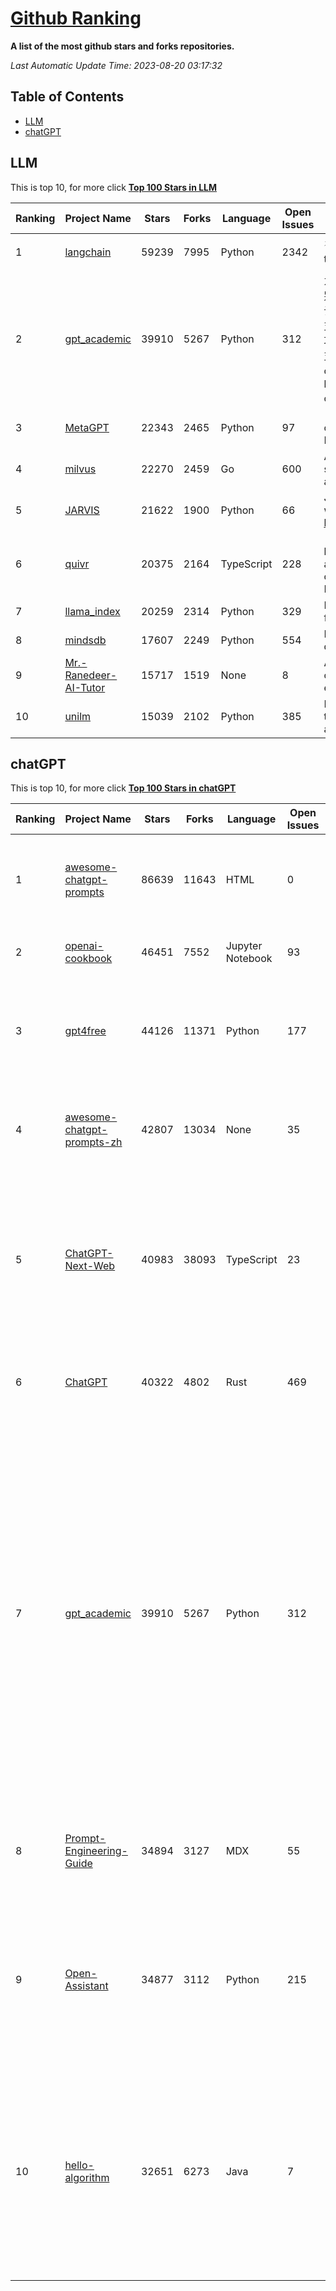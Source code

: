 [Github Ranking](./README.md)
==========

**A list of the most github stars and forks repositories.**

*Last Automatic Update Time: 2023-08-20 03:17:32*

## Table of Contents
 * [LLM](#LLM)
 * [chatGPT](#chatGPT)

## LLM

This is top 10, for more click **[Top 100 Stars in LLM](Top100/LLM.md)**

| Ranking | Project Name | Stars | Forks | Language | Open Issues | Description | Last Commit |
| ------- | ------------ | ----- | ----- | -------- | ----------- | ----------- | ----------- |
| 1 | [langchain](https://github.com/langchain-ai/langchain) | 59239 | 7995 | Python | 2342 | ⚡ Building applications with LLMs through composability ⚡ | 2023-08-20T02:02:13Z |
| 2 | [gpt_academic](https://github.com/binary-husky/gpt_academic) | 39910 | 5267 | Python | 312 | 为ChatGPT/GLM提供图形交互界面，特别优化论文阅读/润色/写作体验，模块化设计，支持自定义快捷按钮&函数插件，支持Python和C++等项目剖析&自译解功能，PDF/LaTex论文翻译&总结功能，支持并行问询多种LLM模型，支持清华chatglm2等本地模型。兼容复旦MOSS, llama, rwkv, newbing, claude, claude2等 | 2023-08-17T13:14:39Z |
| 3 | [MetaGPT](https://github.com/geekan/MetaGPT) | 22343 | 2465 | Python | 97 | 🌟 The Multi-Agent Framework: Given one line Requirement, return PRD, Design, Tasks, Repo | 2023-08-19T13:24:14Z |
| 4 | [milvus](https://github.com/milvus-io/milvus) | 22270 | 2459 | Go | 600 | A cloud-native vector database, storage for next generation AI applications | 2023-08-19T14:46:06Z |
| 5 | [JARVIS](https://github.com/microsoft/JARVIS) | 21622 | 1900 | Python | 66 | JARVIS, a system to connect LLMs with ML community. Paper: https://arxiv.org/pdf/2303.17580.pdf | 2023-07-28T09:59:24Z |
| 6 | [quivr](https://github.com/StanGirard/quivr) | 20375 | 2164 | TypeScript | 228 | 🧠 Your Second Brain supercharged by Generative AI 🧠 Dump all your files and chat with your personal assistant on your files & more using GPT 3.5/4, Private, Anthropic, VertexAI, LLMs... | 2023-08-19T16:21:05Z |
| 7 | [llama_index](https://github.com/jerryjliu/llama_index) | 20259 | 2314 | Python | 329 | LlamaIndex (GPT Index) is a data framework for your LLM applications | 2023-08-20T02:04:16Z |
| 8 | [mindsdb](https://github.com/mindsdb/mindsdb) | 17607 | 2249 | Python | 554 | MindsDB connects AI models to databases. | 2023-08-19T07:50:30Z |
| 9 | [Mr.-Ranedeer-AI-Tutor](https://github.com/JushBJJ/Mr.-Ranedeer-AI-Tutor) | 15717 | 1519 | None | 8 | A GPT-4 AI Tutor Prompt for customizable personalized learning experiences. | 2023-08-16T07:06:21Z |
| 10 | [unilm](https://github.com/microsoft/unilm) | 15039 | 2102 | Python | 385 | Large-scale Self-supervised Pre-training Across Tasks, Languages, and Modalities | 2023-08-19T11:33:20Z |


## chatGPT

This is top 10, for more click **[Top 100 Stars in chatGPT](Top100/chatGPT.md)**

| Ranking | Project Name | Stars | Forks | Language | Open Issues | Description | Last Commit |
| ------- | ------------ | ----- | ----- | -------- | ----------- | ----------- | ----------- |
| 1 | [awesome-chatgpt-prompts](https://github.com/f/awesome-chatgpt-prompts) | 86639 | 11643 | HTML | 0 | This repo includes ChatGPT prompt curation to use ChatGPT better. | 2023-08-17T13:15:46Z |
| 2 | [openai-cookbook](https://github.com/openai/openai-cookbook) | 46451 | 7552 | Jupyter Notebook | 93 | Examples and guides for using the OpenAI API | 2023-08-18T08:26:04Z |
| 3 | [gpt4free](https://github.com/xtekky/gpt4free) | 44126 | 11371 | Python | 177 | The official gpt4free repository \| various collection of powerful language models | 2023-08-18T18:01:54Z |
| 4 | [awesome-chatgpt-prompts-zh](https://github.com/PlexPt/awesome-chatgpt-prompts-zh) | 42807 | 13034 | None | 35 | ChatGPT 中文调教指南。各种场景使用指南。学习怎么让它听你的话。 | 2023-08-08T04:36:57Z |
| 5 | [ChatGPT-Next-Web](https://github.com/Yidadaa/ChatGPT-Next-Web) | 40983 | 38093 | TypeScript | 23 | A well-designed cross-platform ChatGPT UI (Web / PWA / Linux / Win / MacOS). 一键拥有你自己的跨平台 ChatGPT 应用。 | 2023-08-19T10:01:10Z |
| 6 | [ChatGPT](https://github.com/lencx/ChatGPT) | 40322 | 4802 | Rust | 469 | 🔮 ChatGPT Desktop Application (Mac, Windows and Linux) | 2023-08-03T13:51:54Z |
| 7 | [gpt_academic](https://github.com/binary-husky/gpt_academic) | 39910 | 5267 | Python | 312 | 为ChatGPT/GLM提供图形交互界面，特别优化论文阅读/润色/写作体验，模块化设计，支持自定义快捷按钮&函数插件，支持Python和C++等项目剖析&自译解功能，PDF/LaTex论文翻译&总结功能，支持并行问询多种LLM模型，支持清华chatglm2等本地模型。兼容复旦MOSS, llama, rwkv, newbing, claude, claude2等 | 2023-08-17T13:14:39Z |
| 8 | [Prompt-Engineering-Guide](https://github.com/dair-ai/Prompt-Engineering-Guide) | 34894 | 3127 | MDX | 55 | 🐙 Guides, papers, lecture, notebooks and resources for prompt engineering | 2023-08-19T23:04:50Z |
| 9 | [Open-Assistant](https://github.com/LAION-AI/Open-Assistant) | 34877 | 3112 | Python | 215 | OpenAssistant is a chat-based assistant that understands tasks, can interact with third-party systems, and retrieve information dynamically to do so. | 2023-08-19T16:13:45Z |
| 10 | [hello-algorithm](https://github.com/geekxh/hello-algorithm) | 32651 | 6273 | Java | 7 | 🌍 针对小白的算法训练 \| 包括四部分：①.大厂面经 ②.力扣图解  ③.千本开源电子书 ④.百张技术思维导图（项目花了上百小时，希望可以点 star 支持，🌹感谢~）推荐免费ChatGPT使用网站 | 2023-06-13T04:13:17Z |

